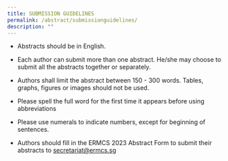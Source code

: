 ```yaml
---
title: SUBMISSION GUIDELINES
permalink: /abstract/submissionguidelines/
description: ""
---
```

* Abstracts should be in English.

* Each author can submit more than one abstract. He/she may choose to submit all the abstracts together or separately.

* Authors shall limit the abstract between 150 - 300 words. Tables, graphs, figures or images should not be used.

* Please spell the full word for the first time it appears before using abbreviations

* Please use numerals to indicate numbers, except for beginning of sentences.

* Authors should fill in the ERMCS 2023 Abstract Form to submit their abstracts to secretariat@ermcs.sg